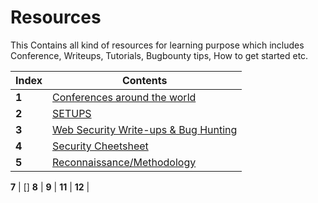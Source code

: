 # Resources

This Contains all kind of resources for learning purpose which includes
Conference, Writeups, Tutorials, Bugbounty tips, How to get started etc.

Index | Contents 
--- | ---
**1** | [Conferences around the world](Conference/Conference.md)
**2** | [SETUPS](https://github.com/RESETHACKER-COMMUNITY/Resources/tree/main/setup)
**3** | [Web Security Write-ups & Bug Hunting](Write-ups/writeups.md)
**4** | [Security Cheetsheet](Bugbountycheetsheet/Readme.md)
**5** | [Reconnaissance/Methodology](Reconnaissance/Readme.md)

**7** | [] 
**8** | []()
**9** | []()
**11** | []()
**12** |[]()
